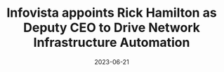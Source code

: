 ---
category:
- .nan
date: 2023-06-21
keyword_suggestion: html code
post_inspiration: https://channellife.com.au/job-moves/infovista-appoints-rick-hamilton-as-deputy-ceo-to-drive-network-infrastructure-automation
silot_terms: app development
title: Infovista appoints Rick Hamilton as Deputy CEO to Drive Network Infrastructure
  <b>Automation</b>
---